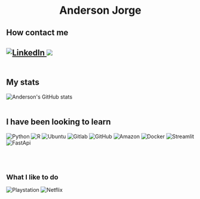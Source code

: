 <h1 align="center">  Anderson Jorge </h1> 

<h2>  How contact me <h2> 

<p align="left">
<a href="https://www.linkedin.com/in/anderson-jorge/">
    <img alt="LinkedIn" src="https://img.shields.io/badge/LinkedIn-0077B5?style=for-the-badge&logo=linkedin&logoColor=white" />
</a>
<a href="https://api.whatsapp.com/send?phone=5511960636807&text=Tudo%20tranquilo%20Anderson%3F%20Vi%20seu%20perfil%20do%20GitHub%20e%20queria%20trocar%20algumas%20figurinhas%20com%20voc%C3%AA%3F">
    <img src="https://img.shields.io/badge/WhatsApp-25D366?style=for-the-badge&logo=whatsapp&logoColor=white" />
</a>
<br/><br/>

<h2>  My stats </h2> 

![Anderson's GitHub stats](https://github-readme-stats.vercel.app/api?username=andersonBudziak&show_icons=true&theme=white-green)
<br/><br/>

<h2> I have been looking to learn </h2>
<p align="left">
    <img alt="Python" src="https://img.shields.io/badge/Python-3776AB?style=for-the-badge&logo=python&logoColor=white">
    <img alt="R" src="https://img.shields.io/badge/R-276DC3?style=for-the-badge&logo=r&logoColor=white">
    <img alt="Ubuntu" src="https://img.shields.io/badge/Ubuntu-E95420?style=for-the-badge&logo=ubuntu&logoColor=white">
    <img alt="Gitlab" src="https://img.shields.io/badge/GitLab-330F63?style=for-the-badge&logo=gitlab&logoColor=white">
    <img alt="GitHub" src="https://img.shields.io/badge/GitHub-100000?style=for-the-badge&logo=github&logoColor=white">
    <img alt="Amazon" src="https://img.shields.io/badge/Amazon_AWS-232F3E?style=for-the-badge&logo=amazon-aws&logoColor=white">
    <img alt="Docker" src="https://img.shields.io/badge/Docker-2CA5E0?style=for-the-badge&logo=docker&logoColor=white">
    <img alt="Streamlit" src="https://img.shields.io/badge/Streamlit-FF4B4B?style=for-the-badge&logo=Streamlit&logoColor=white">
    <img alt="FastApi" src="https://img.shields.io/badge/fastapi-109989?style=for-the-badge&logo=FASTAPI&logoColor=white">
</a>

<br/><br/>
<h2 style="text-align: left;font-size: 18px"> What I like to do</h2>

<p align="left">
    <img alt="Playstation" src="https://img.shields.io/badge/PlayStation-003791?style=for-the-badge&logo=playstation&logoColor=white">
    <img alt="Netflix" src="https://img.shields.io/badge/Netflix-E50914?style=for-the-badge&logo=netflix&logoColor=white">
</a>
